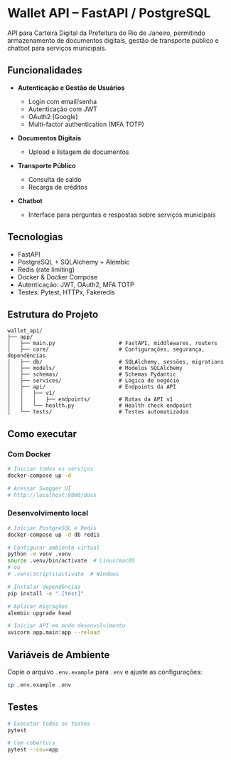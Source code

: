# Wallet API – FastAPI / PostgreSQL

API para Carteira Digital da Prefeitura do Rio de Janeiro, permitindo armazenamento de documentos digitais, gestão de transporte público e chatbot para serviços municipais.

## Funcionalidades

- **Autenticação e Gestão de Usuários**
  - Login com email/senha
  - Autenticação com JWT
  - OAuth2 (Google)
  - Multi-factor authentication (MFA TOTP)
  
- **Documentos Digitais**
  - Upload e listagem de documentos

- **Transporte Público**
  - Consulta de saldo
  - Recarga de créditos

- **Chatbot**
  - Interface para perguntas e respostas sobre serviços municipais

## Tecnologias

- FastAPI
- PostgreSQL + SQLAlchemy + Alembic
- Redis (rate limiting)
- Docker & Docker Compose
- Autenticação: JWT, OAuth2, MFA TOTP
- Testes: Pytest, HTTPx, Fakeredis

## Estrutura do Projeto

```
wallet_api/
├── app/
│   ├── main.py                    # FastAPI, middlewares, routers
│   ├── core/                      # Configurações, segurança, dependências
│   ├── db/                        # SQLAlchemy, sessões, migrations
│   ├── models/                    # Modelos SQLAlchemy
│   ├── schemas/                   # Schemas Pydantic
│   ├── services/                  # Lógica de negócio
│   ├── api/                       # Endpoints da API
│   │   ├── v1/
│   │   │   ├── endpoints/         # Rotas da API v1
│   │   └── health.py              # Health check endpoint
│   └── tests/                     # Testes automatizados
```

## Como executar

### Com Docker

```bash
# Iniciar todos os serviços
docker-compose up -d

# Acessar Swagger UI
# http://localhost:8000/docs
```

### Desenvolvimento local

```bash
# Iniciar PostgreSQL e Redis
docker-compose up -d db redis

# Configurar ambiente virtual
python -m venv .venv
source .venv/bin/activate  # Linux/macOS
# ou
# .venv\Scripts\activate  # Windows

# Instalar dependências
pip install -e ".[test]"

# Aplicar migrações
alembic upgrade head

# Iniciar API em modo desenvolvimento
uvicorn app.main:app --reload
```

## Variáveis de Ambiente

Copie o arquivo `.env.example` para `.env` e ajuste as configurações:

```bash
cp .env.example .env
```

## Testes

```bash
# Executar todos os testes
pytest

# Com cobertura
pytest --cov=app
```
